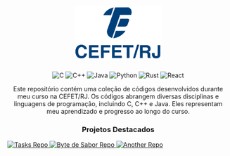 <h1 align="center">
    <img src="/Assets/Logo.png" alt="CEFET/RJ" width="200" />
</h1>
<p align="center">
    <img src="https://img.shields.io/badge/C-%2314354C.svg?style=flat-square&logo=c&logoColor=white" alt="C" />
    <img src="https://img.shields.io/badge/C%2B%2B-%2314354C.svg?style=flat-square&logo=c%2B%2B&logoColor=white" alt="C++" />
    <img src="https://img.shields.io/badge/Java-%2314354C.svg?style=flat-square&logo=openjdk&logoColor=white" alt="Java" />
    <img src="https://img.shields.io/badge/Python-%2314354C.svg?style=flat-square&logo=python&logoColor=white" alt="Python" />
    <img src="https://img.shields.io/badge/Rust-%2314354C.svg?style=flat-square&logo=rust&logoColor=white" alt="Rust" />
    <img src="https://img.shields.io/badge/React-%2314354C.svg?style=flat-square&logo=react&logoColor=white" alt="React" />
</p>

<p align="center">Este repositório contém uma coleção de códigos desenvolvidos durante meu curso na CEFET/RJ. Os códigos abrangem diversas disciplinas e linguagens de programação, incluindo C, C++ e Java. Eles representam meu aprendizado e progresso ao longo do curso.</p>


<h3 align="center">Projetos Destacados</h2>


<p align="left">
    <a href="https://github.com/paulemacedo/tasks">
        <img width="258" src="https://denvercoder1-github-readme-stats.vercel.app/api/pin/?username=paulemacedo&repo=tasks&theme=react&bg_color=1F222E&title_color=5B82A4&hide_border=true&icon_color=F8D866&show_icons=false" alt="Tasks Repo" />
    </a>
    <a href="https://github.com/paulemacedo/bytedesabor">
        <img width="258" src="https://denvercoder1-github-readme-stats.vercel.app/api/pin/?username=paulemacedo&repo=bytedesabor&theme=react&bg_color=1F222E&title_color=5B82A4&hide_border=true&icon_color=F8D866&show_icons=false" alt="Byte de Sabor Repo"/>
    </a>
    <a href="https://github.com/GPMM/Labirinth">
        <img width="258" src="https://denvercoder1-github-readme-stats.vercel.app/api/pin/?username=gpmm&repo=Labirinth&theme=react&bg_color=1F222E&title_color=5B82A4&hide_border=true&icon_color=F8D866&show_icons=false" alt="Another Repo"/>
    </a>
</p>
